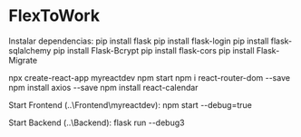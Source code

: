 # FlexToWork

Instalar dependencias:
pip install flask
pip install flask-login
pip install flask-sqlalchemy
pip install Flask-Bcrypt
pip install flask-cors
pip install Flask-Migrate

npx create-react-app myreactdev
npm start
npm i react-router-dom --save
npm install axios --save
npm install react-calendar

Start Frontend (..\Frontend\myreactdev):
npm start --debug=true

Start Backend (..\Backend):
flask run --debug3